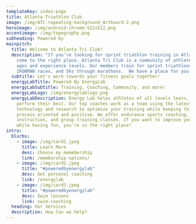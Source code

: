 ```yaml
---
templateKey: index-page
title: Atlanta Triathlon Club
image: /img/ATC-repeating-background_Artboard-2.png
heroimage: /img/android-chrome-512x512.png
accentimage: /img/topography.png
subheading: Powered by
mainpitch:
  title: Welcome to Atlanta Tri Club!
  description: "If you’re looking for sprint triathlon training in Atlanta, you’ve
    come to the right place. Atlanta Tri Club is a community of athletes of all
    ages and experience levels. Our members train for sprint triathlons through
    IRONMAN races, and 5ks through marathons.  We have a place for you! "
  subtitle: Let's work towards your fitness goals together!
  energyLabTitle: Powered By EnergyLab
  energyLabSubtitle: Training, Coaching, Community, and more!
  energyLabLogo: /img/energylablogo.png
  energyLabDescription: Energy Lab helps athletes of all levels learn, train, and
    perform their best. Our top coaches work as a team using the latest
    technology and research to optimize your training while keeping things
    process oriented and positive. We offer endurance sports coaching, swim
    instruction, and group training classes. If you want to improve yourself
    while having fun, you’re in the right place!
intro:
  blurbs:
    - image: /img/card1.jpeg
      title: Learn More
      desc: Choose my memebership
      link: /membership-options/
    - image: /img/card2.jpeg
      title: "#poweredbyenergylab"
      desc: Get personal coaching
      link: /energylab
    - image: /img/card3.jpeg
      title: "#poweredbyenergylab"
      desc: Swim lessons
      link: swim-coaching
  heading: Our Services
  description: How Can we help?
---
```

